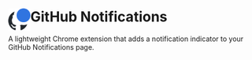 # <img src="icon128.png" width="45" align="left" /> GitHub Notifications

A lightweight Chrome extension that adds a notification indicator to your
GitHub Notifications page.
